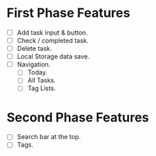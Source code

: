 # First Phase Features

- [ ] Add task input & button.
- [ ] Check / completed task.
- [ ] Delete task.
- [ ] Local Storage data save.
- [ ] Navigation.
  - [ ] Today.
  - [ ] All Tasks.
  - [ ] Tag Lists.

# Second Phase Features

- [ ] Search bar at the top.
- [ ] Tags.
